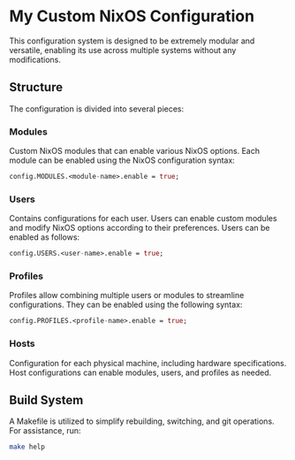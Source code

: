 # My Custom NixOS Configuration

This configuration system is designed to be extremely modular and versatile, enabling its use across multiple systems without any modifications.

## Structure
The configuration is divided into several pieces:

### Modules
Custom NixOS modules that can enable various NixOS options. Each module can be enabled using the NixOS configuration syntax:
```nix
config.MODULES.<module-name>.enable = true;
```

### Users
Contains configurations for each user. Users can enable custom modules and modify NixOS options according to their preferences. Users can be enabled as follows:
```nix
config.USERS.<user-name>.enable = true;
```

### Profiles
Profiles allow combining multiple users or modules to streamline configurations. They can be enabled using the following syntax:
```nix
config.PROFILES.<profile-name>.enable = true;
```

### Hosts
Configuration for each physical machine, including hardware specifications. Host configurations can enable modules, users, and profiles as needed.

## Build System
A Makefile is utilized to simplify rebuilding, switching, and git operations. For assistance, run:
```bash
make help
```

